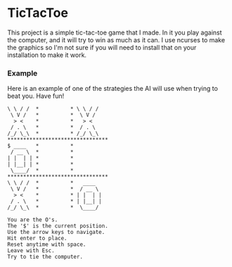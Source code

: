 # TicTacToe

This project is a simple tic-tac-toe game that I made. In it you play against the computer, and it will try to win as much as it can. I use ncurses to make the graphics so I'm not sure if you will need to install that on your installation to make it work.

### Example
Here is an example of one of the strategies the AI will use when trying to beat you. Have fun!
```
\ \ / /  *          * \ \ / /
 \ V /   *          *  \ V /
  > <    *          *   > <
 / . \   *          *  / . \
/_/ \_\  *          * /_/ \_\
********************************
$ ____   *          *
 / __ \  *          *
| |  | | *          *
| |__| | *          *
 \____/  *          *
********************************
\ \ / /  *          *   ____
 \ V /   *          *  / __ \
  > <    *          * | |  | |
 / . \   *          * | |__| |
/_/ \_\  *          *  \____/

You are the O's.
The '$' is the current position.
Use the arrow keys to navigate.
Hit enter to place.
Reset anytime with space.
Leave with Esc.
Try to tie the computer.
```
